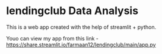 # lendingclub Data Analysis

This is a web app created with the help of streamlit + python.


Youo can view my app from this link - https://share.streamlit.io/farmaan12/lendingclub/main/app.py


